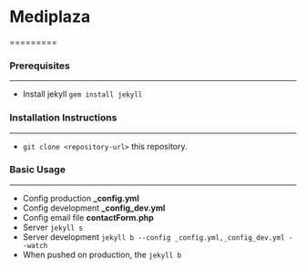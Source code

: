 # Mediplaza
=========

### Prerequisites
***
* Install jekyll `gem install jekyll`

### Installation Instructions
***
* `git clone <repository-url>` this repository.

### Basic Usage
***
* Config production **_config.yml**
* Config development **_config_dev.yml**
* Config email file **contactForm.php**
* Server `jekyll s`
* Server development `jekyll b --config _config.yml,_config_dev.yml --watch`
* When pushed on production, the `jekyll b`

